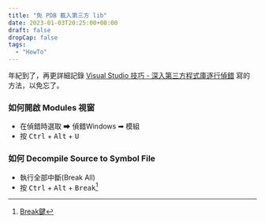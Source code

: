 ```yaml
---
title: "免 PDB 載入第三方 lib"
date: 2023-01-03T20:25:00+08:00
draft: false
dropCap: false
tags:
  - "HowTo"
---
```


年紀到了，再更詳細記錄 [Visual Studio 技巧 - 深入第三方程式庫逐行偵錯](https://blog.darkthread.net/blog/vs-debug-3rdpty-lib/) 寫的方法，以免忘了。

### 如何開啟 Modules 視窗
+ 在偵錯時選取 ➡ 偵錯Windows ➡ 模組
+ 按 <kbd>Ctrl</kbd> + <kbd>Alt</kbd> + <kbd>U</kbd>

### 如何 Decompile Source to Symbol File
+ 執行全部中斷(Break All)
+ 按 <kbd>Ctrl</kbd> + <kbd>Alt</kbd> + <kbd>Break</kbd>[^1]

[^1]: [Break鍵](https://zh.m.wikipedia.org/zh-tw/Break%E9%8D%B5)
